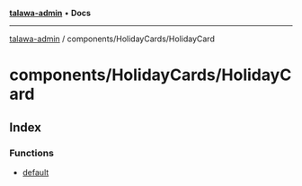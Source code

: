 [**talawa-admin**](../../../README.md) • **Docs**

***

[talawa-admin](../../../modules.md) / components/HolidayCards/HolidayCard

# components/HolidayCards/HolidayCard

## Index

### Functions

- [default](functions/default.md)
